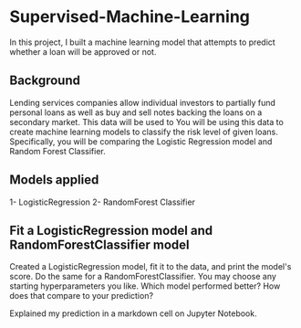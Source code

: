 # Supervised-Machine-Learning

In this project, I built a machine learning model that attempts to predict whether a loan will be approved or not.

## Background
Lending services companies allow individual investors to partially fund personal loans as well as buy and sell notes backing the loans on a secondary market. This data will be used to
You will be using this data to create machine learning models to classify the risk level of given loans. Specifically, you will be comparing the Logistic Regression model and Random Forest Classifier.

## Models applied
1- LogisticRegression 
2- RandomForest Classifier

## Fit a LogisticRegression model and RandomForestClassifier model
Created a LogisticRegression model, fit it to the data, and print the model's score. Do the same for a RandomForestClassifier. You may choose any starting hyperparameters you like. Which model performed better? How does that compare to your prediction? 

Explained my prediction in a markdown cell on Jupyter Notebook.

